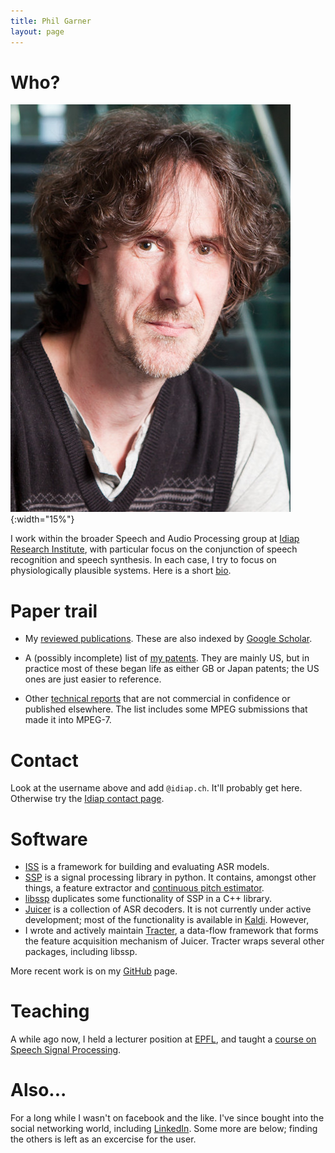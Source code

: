 ```yaml
---
title: Phil Garner
layout: page
---
```


# Who?

![Mugshot](assets/mugshot.jpg){:width="15%"}

I work within the broader Speech and Audio Processing group at
[Idiap Research Institute](http://www.idiap.ch/), with particular focus on the
conjunction of speech recognition and speech synthesis.  In each case, I try to
focus on physiologically plausible systems. Here is a short
[bio](ieee-bio.html).

# Paper trail

* My [reviewed publications](png-pubs.html). These are also indexed by
[Google Scholar](http://scholar.google.ch/citations?user=KyNTbPkAAAAJ).

* A (possibly incomplete) list of [my patents](png-pats.html). They are
mainly US, but in practice most of these began life as either GB or Japan
patents; the US ones are just easier to reference.

* Other [technical reports](png-tech.html) that are not commercial in
confidence or published elsewhere. The list includes some MPEG submissions that
made it into MPEG-7.

# Contact

Look at the username above and add `@idiap.ch`. It'll probably get
here. Otherwise try the
[Idiap contact page](http://www.idiap.ch/en/people/directory/306).

# Software

* [ISS](https://github.com/idiap/iss) is a framework for building and
evaluating ASR models.
* [SSP](https://github.com/idiap/ssp) is a signal processing library in python.
It contains, amongst other things, a feature extractor and
[continuous pitch estimator](http://publications.idiap.ch/index.php/publications/show/2451).
* [libssp](https://github.com/idiap/libssp) duplicates some functionality of
SSP in a C++ library.
* [Juicer](http://juicer.amiproject.org/juicer) is a collection of ASR decoders.  It is not currently under active development; most of the functionality is available in [Kaldi](http://kaldi-asr.org).  However,
* I wrote and actively maintain
[Tracter](http://juicer.amiproject.org/tracter), a data-flow framework that
forms the feature acquisition mechanism of Juicer.  Tracter wraps several other
packages, including libssp.

More recent work is on my [GitHub](http://github.com/pgarner) page.

# Teaching

A while ago now, I held a lecturer position at [EPFL](http://www.epfl.ch/), and
taught a [course on Speech Signal Processing](ssp-course.html).

# Also...

For a long while I wasn't on facebook and the like. I've since bought into the
social networking world, including
[LinkedIn](http://www.linkedin.com/in/philipngarner).  Some more are below;
finding the others is left as an excercise for the user.
